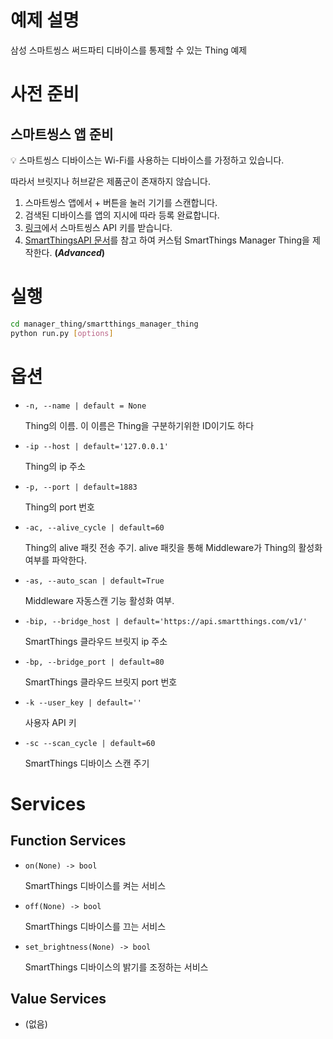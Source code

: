 # 예제 설명

삼성 스마트씽스 써드파티 디바이스를 통제할 수 있는 Thing 예제

# 사전 준비

## 스마트씽스 앱 준비

<aside>
💡 스마트씽스 디바이스는 Wi-Fi를 사용하는 디바이스를 가정하고 있습니다.

따라서 브릿지나 허브같은 제품군이 존재하지 않습니다.

</aside>

1. 스마트씽스 앱에서 + 버튼을 눌러 기기를 스캔합니다. 
2. 검색된 디바이스를 앱의 지시에 따라 등록 완료합니다. 
3. [링크](https://account.smartthings.com/tokens)에서 스마트씽스 API 키를 받습니다. 
4. [SmartThingsAPI 문서](https://developer-preview.smartthings.com/docs/api/public)를 참고 하여 커스텀 SmartThings Manager Thing을 제작한다. **(*Advanced*)**

# 실행

```bash
cd manager_thing/smartthings_manager_thing
python run.py [options]
```

# 옵션

- `-n, --name | default = None`
    
    Thing의 이름. 이 이름은 Thing을 구분하기위한 ID이기도 하다 
    
- `-ip --host | default='127.0.0.1'`
    
    Thing의 ip 주소
    
- `-p, --port | default=1883`
    
    Thing의 port 번호
    
- `-ac, --alive_cycle | default=60`
    
    Thing의 alive 패킷 전송 주기. alive 패킷을 통해 Middleware가 Thing의 활성화 여부를 파악한다. 
    
- `-as, --auto_scan | default=True`
    
    Middleware 자동스캔 기능 활성화 여부.
    
- `-bip, --bridge_host | default='https://api.smartthings.com/v1/'`
    
    SmartThings 클라우드 브릿지 ip 주소
    
- `-bp, --bridge_port | default=80`
    
    SmartThings 클라우드 브릿지 port 번호
    
- `-k --user_key | default=''`
    
    사용자 API 키
    
- `-sc --scan_cycle | default=60`
    
    SmartThings 디바이스 스캔 주기
    

# Services

## Function Services

- `on(None) -> bool`
    
    SmartThings 디바이스를 켜는 서비스
    
- `off(None) -> bool`
    
    SmartThings 디바이스를 끄는 서비스
    
- `set_brightness(None) -> bool`
    
    SmartThings 디바이스의 밝기를 조정하는 서비스
    

## Value Services

- (없음)